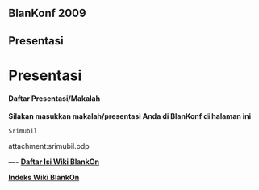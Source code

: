 
## BlanKonf 2009
## Presentasi


# Presentasi


#### Daftar Presentasi/Makalah 

**Silakan masukkan makalah/presentasi Anda di BlanKonf di halaman ini**

    Srimubil 

attachment:srimubil.odp​


—-
[**Daftar Isi Wiki BlankOn**](/DaftarIsi/README.md)
 
[**Indeks Wiki BlankOn**](/Indeks.md)



